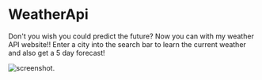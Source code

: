 # WeatherApi
Don't you wish you could predict the future? Now you can with my weather API website!! 
Enter a city into the search bar to learn the current weather and also get a 5 day forecast! 

![screenshot](screenshots/ScreenShot2020-02-09at9.29.28AM.png).
